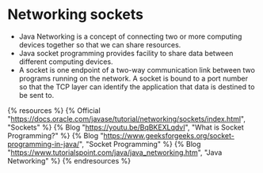 # Networking sockets

- Java Networking is a concept of connecting two or more computing devices together so that we can share resources.
- Java socket programming provides facility to share data between different computing devices.
- A socket is one endpoint of a two-way communication link between two programs running on the network. A socket is bound to a port number so that the TCP layer can identify the application that data is destined to be sent to.

{% resources %}
  {% Official "https://docs.oracle.com/javase/tutorial/networking/sockets/index.html", "Sockets" %}
  {% Blog "https://youtu.be/BqBKEXLqdvI", "What is Socket Programming?" %}
  {% Blog "https://www.geeksforgeeks.org/socket-programming-in-java/", "Socket Programming" %}
  {% Blog "https://www.tutorialspoint.com/java/java_networking.htm", "Java Networking" %}
{% endresources %}
